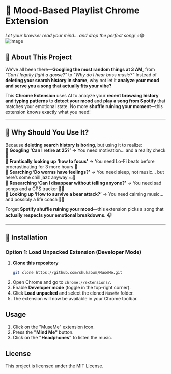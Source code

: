 # 🎵 Mood-Based Playlist Chrome Extension  
*Let your browser read your mind… and drop the perfect song!* 🎶😂  
![image](https://github.com/user-attachments/assets/186a8f22-d2da-4cce-9590-16e6395d5d31)

## 🚀 About This Project  
We’ve all been there—**Googling the most random things at 3 AM**, from *"Can I legally fight a goose?"* to *"Why do I hear boss music?"* Instead of **deleting your search history in shame**, why not let it **analyze your mood and serve you a song that actually fits your vibe?**  

This **Chrome Extension** uses AI to analyze your **recent browsing history and typing patterns** to **detect your mood** and **play a song from Spotify** that matches your emotional state. No more **shuffle ruining your moment**—this extension knows exactly what you need!  

---

## 🤔 Why Should You Use It?  
Because **deleting search history is boring**, but using it to realize:  
🔹 **Googling ‘Can I retire at 25?’** → You need motivation… and a reality check 💸  
🔹 **Frantically looking up ‘how to focus’** → You need Lo-Fi beats before procrastinating for 3 more hours 🎵  
🔹 **Searching ‘Do worms have feelings?’** → You need sleep, not music… but here’s some chill jazz anyway 💤🎷  
🔹 **Researching ‘Can I disappear without telling anyone?’** → You need sad songs and a GPS tracker 📍💀  
🔹 **Looking up ‘How to survive a bear attack?’** → You need calming music… and possibly a life coach 🐻😨  

Forget **Spotify shuffle ruining your mood**—this extension picks a song that **actually respects your emotional breakdowns.** 🎧  

---

## 🔧 Installation  
### **Option 1: Load Unpacked Extension (Developer Mode)**
1. **Clone this repository**  
   ```bash
   git clone https://github.com/shukabum/MuseMe.git
2. Open Chrome and go to `chrome://extensions/`.
3. Enable **Developer mode** (toggle in the top-right corner).
4. Click **Load unpacked** and select the cloned `MuseMe` folder.
5. The extension will now be available in your Chrome toolbar.

## Usage
1. Click on the "MuseMe" extension icon.
2. Press the **"Mind Me"** button.
3. Click on the **"Headphones"** to listen the music.

## License
This project is licensed under the MIT License.

